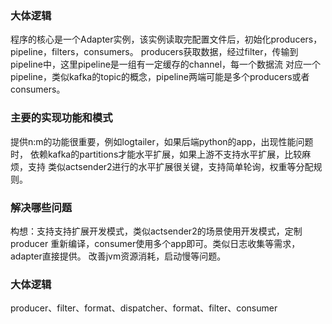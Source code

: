 ### 大体逻辑
程序的核心是一个Adapter实例，该实例读取完配置文件后，初始化producers，pipeline，filters，consumers。
producers获取数据，经过filter，传输到pipeline中，这里pipeline是一组有一定缓存的channel，每一个数据流
对应一个pipeline，类似kafka的topic的概念，pipeline两端可能是多个producers或者consumers。    

### 主要的实现功能和模式
提供n:m的功能很重要，例如logtailer，如果后端python的app，出现性能问题时，
依赖kafka的partitions才能水平扩展，如果上游不支持水平扩展，比较麻烦，支持
类似actsender2进行的水平扩展很关键，支持简单轮询，权重等分配规则。

### 解决哪些问题
构想：支持支持扩展开发模式，类似actsender2的场景使用开发模式，定制producer
重新编译，consumer使用多个app即可。类似日志收集等需求，adapter直接提供。
改善jvm资源消耗，启动慢等问题。

### 大体逻辑
producer、filter、format、dispatcher、format、filter、consumer
